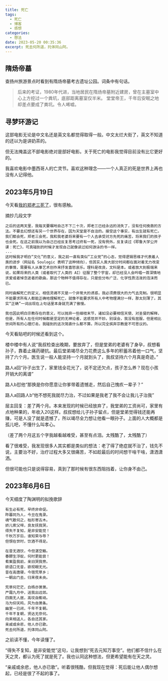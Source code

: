 ```yaml
---
title: 死亡
tags:
  - 死亡
  - 博客
  - 感想
categories:
  - 想法
date: 2023-05-20 00:35:36
excerpt: 死去何所道，托体同山阿。
---
```

## 隋炀帝墓
查扬州旅游景点时看到有隋炀帝墓考古遗址公园。词条中有句话。
>后来的考证，1980年代进，当地居民在隋炀帝墓附近建房，曾在主墓室中心上方挖过一个粪坑，底部距离墓室仅半米。
堂堂帝王，千年后安眠之地却差点要成了粪坑。令人唏嘘。

## 寻梦环游记
这部电影无论是中文名还是英文名都觉得取得一般。中文太烂大街了，英文不知道的还以为是讲奶茶的。

但无法掩盖这不部电影绝对是部好电影。关于死亡的电影我觉得目前没有比它更好的。

我喜欢电影中墨西哥人的亡灵节。喜欢这种理念——一个人真正的死是世界上再也没有人记得他。

## 2023年5月19日
今天看[我的郑老三死了](https://soulogic.com/item/3294)，很有感触。

摘抄几段文字
```
之后的这两天里，我每天要嘱咐自己不下二十次，郑老三已经永远的消失了，没有任何挽救的方法。不要去幻想还有另一个世界存在，因为天堂是不自洽的。接受这个事实，有出生就有死亡。我们都会死，郑老三会死，我和我老婆将来要有一个人去承受对方先死的痛苦，将来我们的孩子也会死。在这之前我以为自己已经反复思考过终有一死，没有例外，反复读过《耶鲁大学公开课：死亡》，可真碰到的时候才发现自己就像读过如何游泳的书一样。
...
这时候我才明白“文化”的意义，我之前一直有类似“工业党”的心态，觉得逻辑思维才代表着人类的进步（网站名 Soulogic 表明了这种倾向），但其实人类大部分时间都在面对着无力改变的事情，需要有人从事艺术创作来抒发喜怒哀乐。理科是改良，文科是本。或者放大到极端来说，如果将来的人类（或者取代了人类的 AI）征服了整个宇宙，却已经没人会吟唱一首深情地求爱或者悼念逝者的歌曲，那这个物种不值得存在，只是些分布广泛、化学性质活泼的泡沫而已。

同时曲解死亡的定义、相信灵魂不灭是一个非常大的诱惑，我必须费很大的力气去克制。很明显不能要求所有人都能正确地理解死亡，就像不能要求所有人中考物理满分一样，那太刻薄了。其实“正确”一词出现在上句话里本身就充满了傲慢。

我也因此明白宗教存在的意义，可以抛弃一些细枝末节，诸如没必要相信天使、对圣餐的解释，但是，所有人在任何时候都是坚定的无神论者，这感觉并不妙。别误会，我没有屈服，但是相比世间所有的心理打击，我碰到的这次简直什么都不算。所以完全摈弃宗教是不可思议的。
```

今天看贴吧的时候还看到这个。

楼中楼中有人说“我叔检查出晚期，要放弃了，但是堂弟的老婆有了身孕，叔想看孙子，靠着止痛药硬抗。最后堂弟竭尽全力花费这么多年的积蓄吊着他一口气，坚持了六个月。医生说一般人能坚持一个月就到头了，我叔坚持六个月真是奇迹。”

路人a回“孙子出生了，家里钱全花光了，说不定还欠点，孩子怎么养？现在小孩开销大的离谱”

路人b怼他“那换是你你愿意让你爹带着遗憾走，然后自己愧疚一辈子？”

路人a回路人b“他不想死我就尽力治，不过如果是我老了我不会让我儿子治我”

层主回复：差了两个月。本来发现的时候已经放弃了，我堂弟的工资尚可，家里有点地种果的，年收入20这样。叔叔想给儿子孙子留点，但是堂弟觉得钱还能再赚，可是人没了就是遗憾了，所以竭尽全力想让他看一眼孙子。上面的人大概都是孤儿吧，不懂什么叫孝心。

（差了两个月这五个字我越看越难受，甚至有点泪。太残酷了，太残酷了）

看了很难受，我发现很多人其实都是类似的想法：老了得了绝症就不治了，钱先不说，主要治不好，治疗过程大多又很痛苦，不如趁最后的时间想干啥干啥，潇洒潇洒。

但很可能也只是说得容易，真到了那时候有很东西阻挡着，让你身不由己。

## 2023年6月6日
今天细度了陶渊明的拟挽歌辞
```
有生必有死，早终非命促。
昨暮同为人，今旦在鬼录。
魂气散何之，枯形寄古木。
娇儿索父啼，良友抚我哭，
得失不复知，是非安能觉！
千秋万岁后，谁知荣与辱？
但恨在世时，饮酒不得足。

在昔无酒饮，今但湛空觞。
春醪生浮蚁，何时更能尝！
肴案盈我前，亲旧哭我旁。
欲语口无音，欲视眼无光。
昔在高唐寝，今宿荒草乡；
一朝出门去，归来夜未央。

荒草何茫茫，白杨亦萧萧。
严霜九月中，送我出远郊。
四面无人居，高坟自嶣峣。
马为仰天鸣，风为自萧条。
幽室一已闭，千年不复朝。
千年不复朝，贤达无奈何。
向来相送人，各自还其家。
亲戚或余悲，他人亦已歌。
死去何所道，托体同山阿。
```

之前读不懂，今年读懂了。

“得失不复知，是非安能觉”这句，让我想到“死去元知万事空”。他们都不信什么在天之灵，都认为死了就是死了。我也认同这种想法，但更希望能有在天之灵。

“亲戚或余悲，他人亦已歌”。听着很残酷，但我现在觉得：死后能让他人偶尔想起，已经是很了不起的事了。